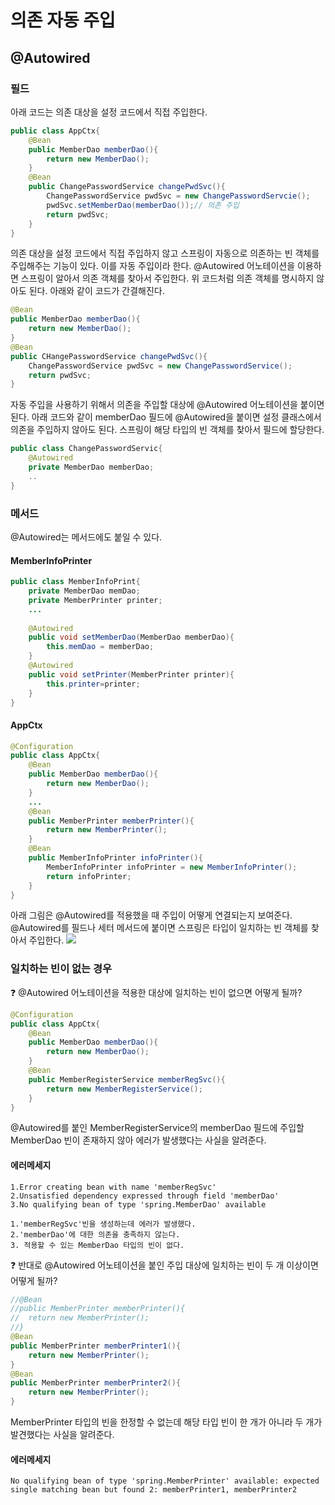 # 의존 자동 주입
## @Autowired
### 필드

아래 코드는 의존 대상을 설정 코드에서 직접 주입한다. 
```java
public class AppCtx{
	@Bean
    public MemberDao memberDao(){
    	return new MemberDao();
    }
    @Bean
    public ChangePasswordService changePwdSvc(){
    	ChangePasswordService pwdSvc = new ChangePasswordServcie();
        pwdSvc.setMemberDao(memberDao());// 의존 주입
        return pwdSvc;
    }
}
```
의존 대상을 설정 코드에서 직접 주입하지 않고 스프링이 자동으로 의존하는 빈 객체를 주입해주는 기능이 있다. 이를 자동 주입이라 한다.
@Autowired 어노테이션을 이용하면 스프링이 알아서 의존 객체를 찾아서 주입한다. 위 코드처럼 의존 객체를 명시하지 않아도 된다. 아래와 같이 코드가 간결해진다.
```java
@Bean
public MemberDao memberDao(){
	return new MemberDao();
}
@Bean
public CHangePasswordService changePwdSvc(){
	ChangePasswordService pwdSvc = new ChangePasswordService();
    return pwdSvc;
}	
```
자동 주입을 사용하기 위해서 의존을 주입할 대상에 @Autowired 어노테이션을 붙이면 된다. 아래 코드와 같이 memberDao 필드에 @Autowired을 붙이면 설정 클래스에서 의존을 주입하지 않아도 된다. 스프링이 해당 타입의 빈 객체를 찾아서 필드에 할당한다. 
```java
public class ChangePasswordServic{
	@Autowired
    private MemberDao memberDao;
    ..
}
```
### 메서드
@Autowired는 메서드에도 붙일 수 있다. 
#### MemberInfoPrinter
```java
public class MemberInfoPrint{
	private MemberDao memDao;
    private MemberPrinter printer;
    ...
    
    @Autowired
    public void setMemberDao(MemberDao memberDao){
    	this.memDao = memberDao;
    }
    @Autowired
    public void setPrinter(MemberPrinter printer){
    	this.printer=printer;
    }
}
```
#### AppCtx
```java
@Configuration
public class AppCtx{
	@Bean
    public MemberDao memberDao(){
    	return new MemberDao();
    }	
    ...
    @Bean
    public MemberPrinter memberPrinter(){
    	return new MemberPrinter();
    }
    @Bean
    public MemberInfoPrinter infoPrinter(){
    	MemberInfoPrinter infoPrinter = new MemberInfoPrinter();
        return infoPrinter;
    }
}
```
아래 그림은 @Autowired를 적용했을 때 주입이 어떻게 연결되는지 보여준다. @Autowired를 필드나 세터 메서드에 붙이면 스프링은 타입이 일치하는 빈 객체를 찾아서 주입한다.
![](https://velog.velcdn.com/images/yh_lee/post/e95a23a0-37aa-4a5f-85fc-ddfd50ab64d3/image.png)

### 일치하는 빈이 없는 경우
❓ @Autowired 어노테이션을 적용한 대상에 일치하는 빈이 없으면 어떻게 될까?
```java
@Configuration
public class AppCtx{
	@Bean
    public MemberDao memberDao(){
    	return new MemberDao();
    }
    @Bean
    public MemberRegisterService memberRegSvc(){
		return new MemberRegisterService();
	}	
}
```

@Autowired를 붙인 MemberRegisterService의 memberDao 필드에 주입할 MemberDao 빈이 존재하지 않아 에러가 발생했다는 사실을 알려준다. 

#### 에러메세지

	1.Error creating bean with name 'memberRegSvc'
	2.Unsatisfied dependency expressed through field 'memberDao'
    3.No qualifying bean of type 'spring.MemberDao' available
    
    1.'memberRegSvc'빈을 생성하는데 에러가 발생했다. 
	2.'memberDao'에 대한 의존을 충족하지 않는다.
	3. 적용할 수 있는 MemberDao 타입의 빈이 없다. 
    
    
❓ 반대로 @Autowired 어노테이션을 붙인 주입 대상에 일치하는 빈이 두 개 이상이면 어떻게 될까?

```java
//@Bean
//public MemberPrinter memberPrinter(){
//	return new MemberPrinter();
//}
@Bean
public MemberPrinter memberPrinter1(){
	return new MemberPrinter();
}
@Bean
public MemberPrinter memberPrinter2(){
	return new MemberPrinter();
}
```

MemberPrinter 타입의 빈을 한정할 수 없는데 해당 타입 빈이 한 개가 아니라 두 개가 발견했다는 사실을 알려준다.
#### 에러메세지

	No qualifying bean of type 'spring.MemberPrinter' available: expected single matching bean but found 2: memberPrinter1, memberPrinter2

	